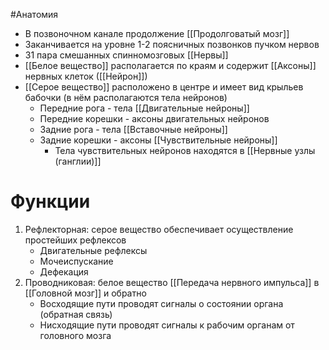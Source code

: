 #Анатомия 
- В позвоночном канале продолжение [[Продолговатый мозг]]
- Заканчивается на уровне 1-2 поясничных позвонков пучком нервов 
- 31 пара смешанных спинномозговых [[Нервы]]
- [[Белое вещество]] располагается по краям и содержит [[Аксоны]] нервных клеток ([[Нейрон]])
- [[Серое вещество]] расположено в центре и имеет вид крыльев бабочки (в нём располагаются тела нейронов)
	- Передние рога - тела [[Двигательные нейроны]]
	- Передние корешки - аксоны двигательных нейронов
	- Задние рога - тела [[Вставочные нейроны]]
	- Задние корешки - аксоны [[Чувствительные нейроны]]
		- Тела чувствительных нейронов находятся в [[Нервные узлы (ганглии)]]
# Функции
1. Рефлекторная: серое вещество обеспечивает осуществление простейших рефлексов
	- Двигательные рефлексы
	- Мочеиспускание 
	- Дефекация
2. Проводниковая: белое вещество [[Передача нервного импульса]] в [[Головной мозг]] и обратно
	- Восходящие пути проводят сигналы о состоянии органа (обратная связь)
	- Нисходящие пути проводят сигналы к рабочим органам от головного мозга